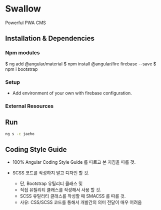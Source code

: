 # Swallow

Powerful PWA CMS

## Installation & Dependencies

### Npm modules

$ ng add @angular/material
$ npm install @angular/fire firebase --save
$ npm i bootstrap

### Setup

* Add environment of your own with firebase configuration.

### External Resources

## Run

```` sh
ng s -c jaeho
````

## Coding Style Guide

* 100% Angular Coding Style Guide 를 따르고 본 지침을 따를 것.

* SCSS 코드를 작성하지 말고 디자인 할 것.
  * 단, Bootstrap 유틸리티 클래스 및
  * 직접 유틸리티 클래스를 작성해서 사용 할 것.
  * SCSS 유틸리티 클래스를 작성할 때 SMACSS 를 따를 것.
  * 사유: CSS/SCSS 코드를 통해서 개발간의 의미 전달이 매우 어려움
